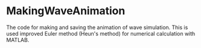 # MakingWaveAnimation
The code for making and saving the animation of wave simulation. This is used improved Euler method (Heun's method) for numerical calculation with MATLAB.
